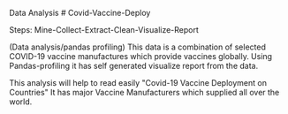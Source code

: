 Data Analysis # Covid-Vaccine-Deploy

Steps: Mine-Collect-Extract-Clean-Visualize-Report

(Data analysis/pandas profiling) This data is a combination of selected COVID-19 vaccine manufactures which provide vaccines globally. Using Pandas-profiling it 
has self generated visualize report from the data.

This analysis will help to read easily "Covid-19 Vaccine Deployment on Countries"
It has major Vaccine Manufacturers which supplied all over the world. 
